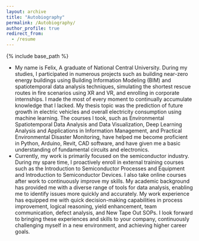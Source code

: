 ```yaml
---
layout: archive
title: "Autobiography"
permalink: /Autobiography/
author_profile: true
redirect_from:
  - /resume
---
```


{% include base_path %}
* My name is Felix,
A graduate of National Central University. During my studies, I participated in numerous projects such as building near-zero energy buildings using Building Information Modeling (BIM) and spatiotemporal data analysis techniques, simulating the shortest rescue routes in fire scenarios using XR and VR, and enrolling in corporate internships. I made the most of every moment to continually accumulate knowledge that I lacked. My thesis topic was the prediction of future growth in electric vehicles and overall electricity consumption using machine learning. The courses I took, such as Environmental Spatiotemporal Data Analysis and Data Visualization, Deep Learning Analysis and Applications in Information Management, and Practical Environmental Disaster Monitoring, have helped me become proficient in Python, Arduino, Revit, CAD software, and have given me a basic understanding of fundamental circuits and electronics.
* Currently, my work is primarily focused on the semiconductor industry. During my spare time, I proactively enroll in external training courses such as the Introduction to Semiconductor Processes and Equipment and Introduction to Semiconductor Devices. I also take online courses after work to continuously improve my skills. My academic background has provided me with a diverse range of tools for data analysis, enabling me to identify issues more quickly and accurately. My work experience has equipped me with quick decision-making capabilities in process improvement, logical reasoning, yield enhancement, team communication, defect analysis, and New Tape Out SOPs. I look forward to bringing these experiences and skills to your company, continuously challenging myself in a new environment, and achieving higher career goals.
